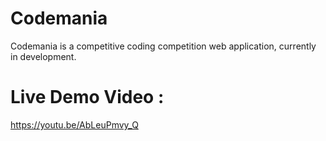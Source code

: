 # Codemania
Codemania is a competitive coding competition web application, currently in development.

# Live Demo Video :
https://youtu.be/AbLeuPmvy_Q
